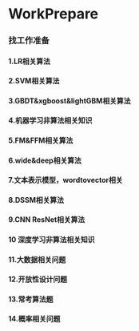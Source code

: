 # WorkPrepare
### 找工作准备
#### 1.LR相关算法
#### 2.SVM相关算法
#### 3.GBDT&xgboost&lightGBM相关算法
#### 4.机器学习非算法相关知识
#### 5.FM&FFM相关算法
#### 6.wide&deep相关算法
#### 7.文本表示模型，wordtovector相关
#### 8.DSSM相关算法
#### 9.CNN ResNet相关算法
#### 10 深度学习非算法相关知识
#### 11.大数据相关问题
#### 12.开放性设计问题
#### 13.常考算法题
#### 14.概率相关问题
